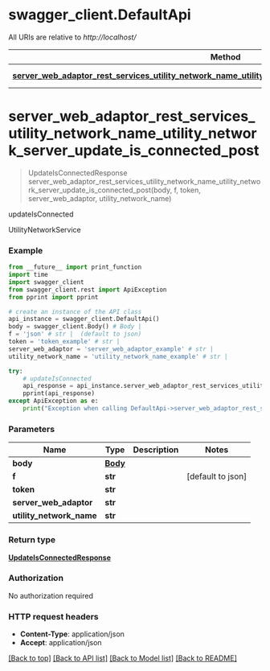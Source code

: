 # swagger_client.DefaultApi

All URIs are relative to *http://localhost/*

Method | HTTP request | Description
------------- | ------------- | -------------
[**server_web_adaptor_rest_services_utility_network_name_utility_network_server_update_is_connected_post**](DefaultApi.md#server_web_adaptor_rest_services_utility_network_name_utility_network_server_update_is_connected_post) | **POST** /{ServerWebAdaptor}/rest/services/{UtilityNetworkName}/UtilityNetworkServer/updateIsConnected | updateIsConnected

# **server_web_adaptor_rest_services_utility_network_name_utility_network_server_update_is_connected_post**
> UpdateIsConnectedResponse server_web_adaptor_rest_services_utility_network_name_utility_network_server_update_is_connected_post(body, f, token, server_web_adaptor, utility_network_name)

updateIsConnected

UtilityNetworkService

### Example
```python
from __future__ import print_function
import time
import swagger_client
from swagger_client.rest import ApiException
from pprint import pprint

# create an instance of the API class
api_instance = swagger_client.DefaultApi()
body = swagger_client.Body() # Body | 
f = 'json' # str |  (default to json)
token = 'token_example' # str | 
server_web_adaptor = 'server_web_adaptor_example' # str | 
utility_network_name = 'utility_network_name_example' # str | 

try:
    # updateIsConnected
    api_response = api_instance.server_web_adaptor_rest_services_utility_network_name_utility_network_server_update_is_connected_post(body, f, token, server_web_adaptor, utility_network_name)
    pprint(api_response)
except ApiException as e:
    print("Exception when calling DefaultApi->server_web_adaptor_rest_services_utility_network_name_utility_network_server_update_is_connected_post: %s\n" % e)
```

### Parameters

Name | Type | Description  | Notes
------------- | ------------- | ------------- | -------------
 **body** | [**Body**](Body.md)|  | 
 **f** | **str**|  | [default to json]
 **token** | **str**|  | 
 **server_web_adaptor** | **str**|  | 
 **utility_network_name** | **str**|  | 

### Return type

[**UpdateIsConnectedResponse**](UpdateIsConnectedResponse.md)

### Authorization

No authorization required

### HTTP request headers

 - **Content-Type**: application/json
 - **Accept**: application/json

[[Back to top]](#) [[Back to API list]](../README.md#documentation-for-api-endpoints) [[Back to Model list]](../README.md#documentation-for-models) [[Back to README]](../README.md)

